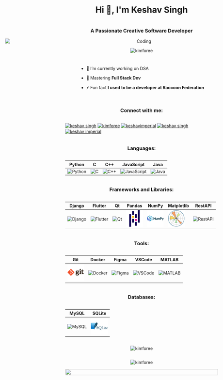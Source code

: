 <div style="display: flex; justify-content: center; align-items: center; flex-direction:column">
<h1 align="center">Hi 👋, I'm Keshav Singh</h1>

<h3 align="center">A Passionate Creative Software Developer</h3>
<div style="text-align: center;">
  <img alt="Coding" width="900" src="https://art.pixilart.com/cb97514d85c12ba.gif" style="display: block; margin: 0 auto;">
</div>


<p align="left"> <img src="https://komarev.com/ghpvc/?username=kimforee&label=Profile%20views&color=0e75b6&style=flat" alt="kimforee" /> </p>

- 🔭 I’m currently working on DSA

- 🌱 Mastering **Full Stack Dev**

- ⚡ Fun fact **I used to be a developer at Raccoon Federation**


<h3 align="left">Connect with me:</h3>
<p align="left">
<a href="https://www.linkedin.com/in/keshav-singh-kimforee/" target="blank"><img align="center" src="https://raw.githubusercontent.com/rahuldkjain/github-profile-readme-generator/master/src/images/icons/Social/linked-in-alt.svg" alt="keshav singh" height="30" width="40" /></a>
<a href="https://kaggle.com/kimforee" target="blank"><img align="center" src="https://raw.githubusercontent.com/rahuldkjain/github-profile-readme-generator/master/src/images/icons/Social/kaggle.svg" alt="kimforee" height="30" width="40" /></a>
<a href="https://instagram.com/keshavimperial" target="blank"><img align="center" src="https://raw.githubusercontent.com/rahuldkjain/github-profile-readme-generator/master/src/images/icons/Social/instagram.svg" alt="keshavimperial" height="30" width="40" /></a>
<a href="https://www.behance.net/keshavsingh_kimforee" target="blank"><img align="center" src="https://raw.githubusercontent.com/rahuldkjain/github-profile-readme-generator/master/src/images/icons/Social/behance.svg" alt="keshav singh" height="30" width="40" /></a>
<a href="https://youtube.com/@keshavimperial?si=B4QeiwNlK1x1QWxc" target="blank"><img align="center" src="https://raw.githubusercontent.com/rahuldkjain/github-profile-readme-generator/master/src/images/icons/Social/youtube.svg" alt="keshav imperial" height="30" width="40" /></a>
</p>

### Languages:
| Python | C | C++ | JavaScript | Java |
|----------|----------|----------|----------|----------|
| <img src="https://techstack-generator.vercel.app/python-icon.svg" alt="Python" width="55" height="55"/> | <img src="https://upload.wikimedia.org/wikipedia/commons/1/18/C_Programming_Language.svg" alt="C" width="55" height="55"/> | <img src="https://techstack-generator.vercel.app/cpp-icon.svg" alt="C++" width="55" height="55"/> | <img src="https://techstack-generator.vercel.app/js-icon.svg" alt="JavaScript" width="55" height="55"/> | <img src="https://techstack-generator.vercel.app/java-icon.svg" alt="Java" width="55" height="55"/> |

### Frameworks and Libraries:
| Django | Flutter |   Qt   | Pandas | NumPy | Matplotlib |  RestAPI  |
|----------|----------|----------|----------|----------|----------|----------|
| <img src="https://techstack-generator.vercel.app/django-icon.svg" alt="Django" width="55" height="55"/> | <img src="https://www.vectorlogo.zone/logos/flutterio/flutterio-icon.svg" alt="Flutter" width="55" height="55"/> | <img src="https://upload.wikimedia.org/wikipedia/commons/0/0b/Qt_logo_2016.svg" alt="Qt" width="55" height="55"/> | <img src="https://github.com/devicons/devicon/blob/master/icons/pandas/pandas-original.svg" alt="Pandas" width="55" height="55"/> | <img src="https://github.com/devicons/devicon/blob/master/icons/numpy/numpy-original-wordmark.svg" alt="NumPy" width="55" height="55"/> | <img src="https://github.com/devicons/devicon/blob/master/icons/matplotlib/matplotlib-original.svg" alt="Matplotlib" width="55" height="55"/> | <img src="https://techstack-generator.vercel.app/restapi-icon.svg" alt="RestAPI" width="55" height="55"/> |

### Tools:
| Git | Docker | Figma | VSCode | MATLAB |
|----------|----------|----------|----------|----------|
| <img src="https://github.com/devicons/devicon/blob/master/icons/git/git-original-wordmark.svg" alt="Git" width="55" height="55"/> | <img src="https://techstack-generator.vercel.app/docker-icon.svg" alt="Docker" width="55" height="55"/> | <img src="https://skillicons.dev/icons?i=figma" alt="Figma" width="55" height="55"/> | <img src="https://skillicons.dev/icons?i=vscode&perline=12" alt="VSCode" width="55" height="55"/> | <img src="https://skillicons.dev/icons?i=matlab" alt="MATLAB" width="55" height="55"/> |

### Databases:
| MySQL | SQLite |
|----------|----------|
| <img src="https://techstack-generator.vercel.app/mysql-icon.svg" alt="MySQL" width="55" height="55"/> | <img src="https://github.com/devicons/devicon/blob/master/icons/sqlite/sqlite-original-wordmark.svg" alt="SQLite" width="55" height="55"/> |

<p><img align="center" src="https://github-readme-stats.vercel.app/api/top-langs?username=kimforee&show_icons=true&locale=en&layout=compact" alt="kimforee" /></p>

<p><img align="center" src="https://github-readme-streak-stats.herokuapp.com/?user=kimforee&" alt="kimforee" /></p>
</div>
 <img src="https://i.imgur.com/dBaSKWF.gif" height="20" width="100%">
